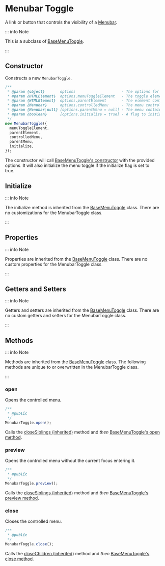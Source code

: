# Menubar Toggle

A link or button that controls the visibility of a [Menubar](./menubar).

::: info Note

This is a subclass of [BaseMenuToggle](./base-menu-toggle).

:::

## Constructor

Constructs a new `MenubarToggle`.

```js
/**
 * @param {object}       options                     - The options for generating the menu toggle.
 * @param {HTMLElement}  options.menuToggleElement   - The toggle element in the DOM.
 * @param {HTMLElement}  options.parentElement       - The element containing the controlled menu.
 * @param {Menubar}      options.controlledMenu      - The menu controlled by this toggle.
 * @param {Menubar|null} [options.parentMenu = null] - The menu containing this toggle.
 * @param {boolean}      [options.initialize = true] - A flag to initialize the menu toggle immediately upon creation.
 */
new MenubarToggle({
  menuToggleElement,
  parentElement,
  controlledMenu,
  parentMenu,
  initialize,
});
```

The constructor will call [BaseMenuToggle's constructor](./base-menu-toggle#constructor) with the provided options. It will also initialize the menu toggle if the initialize flag is set to true.

## Initialize

::: info Note

The initialize method is inherited from the [BaseMenuToggle](./base-menu-toggle#initialize) class. There are no customizations for the MenubarToggle class.

:::

## Properties

::: info Note

Properties are inherited from the [BaseMenuToggle](./base-menu-toggle#properties) class. There are no custom properties for the MenubarToggle class.

:::

## Getters and Setters

::: info Note

Getters and setters are inherited from the [BaseMenuToggle](./base-menu-toggle#getters-and-setters) class. There are no custom getters and setters for the MenubarToggle class.

:::

## Methods

::: info Note

Methods are inherited from the [BaseMenuToggle](./base-menu-toggle#methods) class. The following methods are unique to or overwritten in the MenubarToggle class.

:::

### open

Opens the controlled menu.

```js
/**
 * @public
 */
MenubarToggle.open();
```

Calls the [closeSiblings (inherited)](./base-menu-toggle#closesiblings) method and _then_ [BaseMenuToggle's open method](./base-menu-toggle#open).

### preview

Opens the controlled menu without the current focus entering it.

```js
/**
 * @public
 */
MenubarToggle.preview();
```

Calls the [closeSiblings (inherited)](./base-menu-toggle#closesiblings) method and _then_ [BaseMenuToggle's preview method](./base-menu-toggle#preview).

### close

Closes the controlled menu.

```js
/**
 * @public
 */
MenubarToggle.close();
```

Calls the [closeChildren (inherited)](./base-menu-toggle#closechildren) method and _then_ [BaseMenuToggle's close method](./base-menu-toggle#close).
